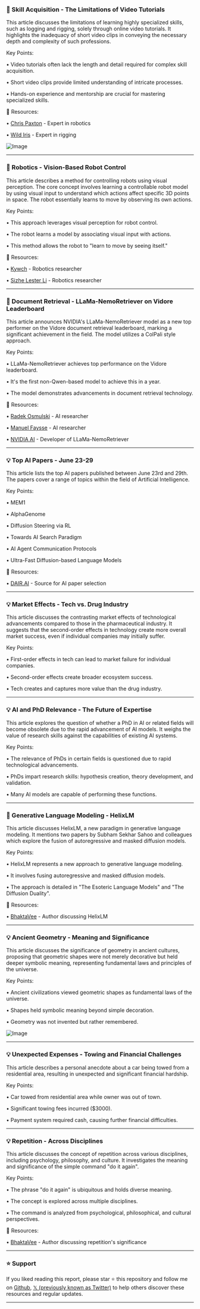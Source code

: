 ### 🤖 Skill Acquisition - The Limitations of Video Tutorials

This article discusses the limitations of learning highly specialized skills, such as logging and rigging, solely through online video tutorials.  It highlights the inadequacy of short video clips in conveying the necessary depth and complexity of such professions.

Key Points:

•  Video tutorials often lack the length and detail required for complex skill acquisition.


•  Short video clips provide limited understanding of intricate processes.


•  Hands-on experience and mentorship are crucial for mastering specialized skills.



🔗 Resources:

• [Chris Paxton](https://x.com/chris_j_paxton) - Expert in robotics


• [Wild Iris](https://x.com/wildiris19) - Expert in rigging


![Image](https://pbs.twimg.com/amplify_video_thumb/1938632849483005959/img/wfizqIOkPvnvmbC1.jpg)


---

### 🤖 Robotics - Vision-Based Robot Control

This article describes a method for controlling robots using visual perception. The core concept involves learning a controllable robot model by using visual input to understand which actions affect specific 3D points in space.  The robot essentially learns to move by observing its own actions.

Key Points:

•  This approach leverages visual perception for robot control.


•  The robot learns a model by associating visual input with actions.


•  This method allows the robot to "learn to move by seeing itself."



🔗 Resources:

• [Kywch](https://x.com/kywch500) -  Robotics researcher


• [Sizhe Lester Li](https://x.com/sizhe_lester_li) - Robotics researcher



---

### 🚀 Document Retrieval - LLaMa-NemoRetriever on Vidore Leaderboard

This article announces NVIDIA's LLaMa-NemoRetriever model as a new top performer on the Vidore document retrieval leaderboard, marking a significant achievement in the field.  The model utilizes a ColPali style approach.

Key Points:

•  LLaMa-NemoRetriever achieves top performance on the Vidore leaderboard.


•  It's the first non-Qwen-based model to achieve this in a year.


•  The model demonstrates advancements in document retrieval technology.


🔗 Resources:

• [Radek Osmulski](https://x.com/radekosmulski) - AI researcher


• [Manuel Faysse](https://x.com/ManuelFaysse) - AI researcher


• [NVIDIA AI](https://x.com/NVIDIAAI) -  Developer of LLaMa-NemoRetriever


---

### 💡 Top AI Papers - June 23-29

This article lists the top AI papers published between June 23rd and 29th.  The papers cover a range of topics within the field of Artificial Intelligence.

Key Points:

•  MEM1


•  AlphaGenome


•  Diffusion Steering via RL


•  Towards AI Search Paradigm


•  AI Agent Communication Protocols


•  Ultra-Fast Diffusion-based Language Models


🔗 Resources:

• [DAIR.AI](https://x.com/dair_ai) - Source for AI paper selection


---

### 💡 Market Effects -  Tech vs. Drug Industry

This article discusses the contrasting market effects of technological advancements compared to those in the pharmaceutical industry. It suggests that the second-order effects in technology create more overall market success, even if individual companies may initially suffer.

Key Points:

•  First-order effects in tech can lead to market failure for individual companies.


•  Second-order effects create broader ecosystem success.


•  Tech creates and captures more value than the drug industry.



---

### 💡 AI and PhD Relevance - The Future of Expertise

This article explores the question of whether a PhD in AI or related fields will become obsolete due to the rapid advancement of AI models.  It weighs the value of research skills against the capabilities of existing AI systems.

Key Points:

•  The relevance of PhDs in certain fields is questioned due to rapid technological advancements.


•  PhDs impart research skills: hypothesis creation, theory development, and validation.


•  Many AI models are capable of performing these functions.



---

### 🤖 Generative Language Modeling - HelixLM

This article discusses HelixLM, a new paradigm in generative language modeling. It mentions two papers by Subham Sekhar Sahoo and colleagues which explore the fusion of autoregressive and masked diffusion models.

Key Points:

•  HelixLM represents a new approach to generative language modeling.


•  It involves fusing autoregressive and masked diffusion models.


•  The approach is detailed in "The Esoteric Language Models" and "The Diffusion Duality".



🔗 Resources:

• [BhaktaVee](https://x.com/BhaktaVee) - Author discussing HelixLM


---

### 💡 Ancient Geometry - Meaning and Significance

This article discusses the significance of geometry in ancient cultures, proposing that geometric shapes were not merely decorative but held deeper symbolic meaning, representing fundamental laws and principles of the universe.

Key Points:

•  Ancient civilizations viewed geometric shapes as fundamental laws of the universe.


•  Shapes held symbolic meaning beyond simple decoration.


•  Geometry was not invented but rather remembered.



![Image](https://pbs.twimg.com/media/GumzxpiWEAAPEIR?format=jpg&name=900x900)


---

### 💡 Unexpected Expenses - Towing and Financial Challenges

This article describes a personal anecdote about a car being towed from a residential area, resulting in unexpected and significant financial hardship.

Key Points:

•  Car towed from residential area while owner was out of town.


•  Significant towing fees incurred ($3000).


•  Payment system required cash, causing further financial difficulties.



---

### 💡 Repetition - Across Disciplines

This article discusses the concept of repetition across various disciplines, including psychology, philosophy, and culture. It investigates the meaning and significance of the simple command "do it again".

Key Points:

•  The phrase "do it again" is ubiquitous and holds diverse meaning.


•  The concept is explored across multiple disciplines.


•  The command is analyzed from psychological, philosophical, and cultural perspectives.



🔗 Resources:

• [BhaktaVee](https://x.com/BhaktaVee) - Author discussing repetition's significance


---

### ⭐️ Support

If you liked reading this report, please star ⭐️ this repository and follow me on [Github](https://github.com/Drix10), [𝕏 (previously known as Twitter)](https://x.com/DRIX_10_) to help others discover these resources and regular updates.

---